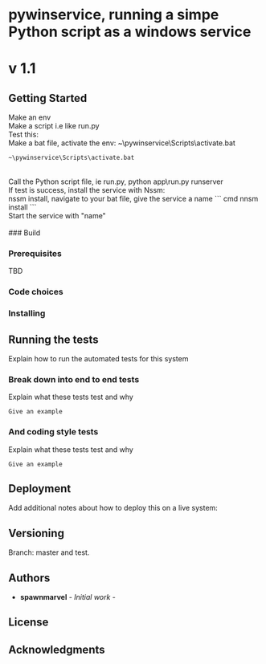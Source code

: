 # pywinservice, running a simpe Python script as a windows service

# v 1.1
## Getting Started
Make an env
<br>
Make a script i.e like run.py
<br>
Test this:
<br>
Make a bat file, activate the env: ~\pywinservice\Scripts\activate.bat
``` bat
~\pywinservice\Scripts\activate.bat
```
<br>
Call the Python script file, ie run.py, python app\run.py runserver
<br>
If test is success, install the service with Nssm:
<br>
nssm install, navigate to your bat file, give the service a name
``` cmd
nnsm install
```
<br>
Start the service with "name"
<br>
<br>
### Build


### Prerequisites

TBD

### Code choices

### Installing

## Running the tests
Explain how to run the automated tests for this system
### Break down into end to end tests
Explain what these tests test and why

```
Give an example
```
### And coding style tests
Explain what these tests test and why
```
Give an example
```
## Deployment
Add additional notes about how to deploy this on a live system:

## Versioning
Branch: master and test.

## Authors

* **spawnmarvel** - *Initial work* - 


## License


## Acknowledgments














